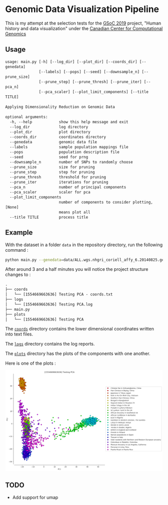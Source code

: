 # Genomic Data Visualization Pipeline

This is my attempt at the selection tests for the [GSoC 2019](https://summerofcode.withgoogle.com/) project, "Human history and data visualization" under the [Canadian Center for Computational Genomics](http://computationalgenomics.ca/)

## Usage

```
usage: main.py [-h] [--log_dir] [--plot_dir] [--coords_dir] [--genedata]
               [--labels] [--pops] [--seed] [--downsample_n] [--prune_size]
               [--prune_step] [--prune_thresh] [--prune_iter] [--pca_n]
               [--pca_scaler] [--plot_limit_components] [--title TITLE]

Applying Dimensionality Reduction on Genomic Data

optional arguments:
  -h, --help            show this help message and exit
  --log_dir             log directory
  --plot_dir            plot directory
  --coords_dir          coordinates directory
  --genedata            genomic data file
  --labels              sample population mappings file
  --pops                population description file
  --seed                seed for prng
  --downsample_n        number of SNPs to randomly choose
  --prune_size          size for pruning
  --prune_step          step for pruning
  --prune_thresh        threshold for pruning
  --prune_iter          iterations for pruning
  --pca_n               number of principal components
  --pca_scaler          scaler for pca
  --plot_limit_components 
                        number of components to consider plotting, [None]
                        means plot all
  --title TITLE         process title
```

## Example

With the dataset in a folder ```data``` in the repository directory, run the following command :

```bash
python main.py --genedata=data/ALL.wgs.nhgri_coriell_affy_6.20140825.genotypes_has_ped.vcf --labels=data/affy_samples.20141118.panel --pops=data/20131219.populations.tsv --title="Testing PCA" --plot_limit_components=4
```

After around 3 and a half minutes you will notice the project structure changes to :

```
.
├── coords
│   └── [1554669663636] Testing PCA - coords.txt
├── logs
│   └── [1554669663636] Testing PCA.log
├── main.py
├── plots
│   └── [1554669663636] Testing PCA
```

The [`coords`](coords/) directory contains the lower dimensional coordinates written into text files.

The [`logs`](logs/) directory contains the log reports.

The [`plots`](plots/) directory has the plots of the components with one another.

Here is one of the plots :

<img src="plots/[1554669663636] Testing PCA/[1554669663636] Testing PCA - PC[1][2].png" alt="alt text" title="Testing PCA - PC[1][2]">

## TODO

* Add support for umap
